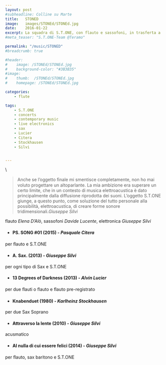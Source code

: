 ```yaml
---
layout: post
#subheadline: Colline su Marte
title:   STONED
image:   images/STONEd/STONEd.jpg
date:    2016-01-22
excerpt: La squadra di S.T.ONE, con flauto e sassofoni, in trasferta a Teramo per la rassegna ‘Colline su Marte’ presso il locale Tana libera tutti.
#meta_teaser: "S.T.ONE-Team @Teramo"

permalink: "/music/STONED"
#breadcrumb: true

#header:
#    image: /STONEd/STONEd.jpg
#    background-color: "#3B3B35"
#image:
#    thumb:  /STONEd/STONEd.jpg
#    homepage: /STONEd/STONEd.jpg

categories:
    - flute

tags:
    - S.T.ONE
    - concerts
    - contemporary music
    - live electronics
    - sax
    - Lucier
    - Citera
    - Stockhausen
    - Silvi


---
```

\\
<blockquote>Anche se l’oggetto ﬁnale mi smentisce completamente, non ho mai voluto progettare un altoparlante. La mia ambizione era superare un certo limite, che in un contesto di musica elettroacustica è dato principalmente dalla diffusione riprodotta dei suoni. L’oggetto S.T.ONE giunge, a questo punto, come soluzione del tutto personale alla possibilità, elettroacustica, di creare forme sonore tridimensionali.<cite>Giuseppe Silvi</cite></blockquote>

flauto *Elena D’Alò*, sassofoni *Davide Lucente*, elettronica *Giuseppe Silvi*

* #### PS. SONG \#01 (2015) - *Pasquale Citera*
per ﬂauto e S.T.ONE

* #### A. Sax. (2013) - _Giuseppe Silvi_
per ogni tipo di Sax e S.T.ONE

* #### 13 Degrees of Darkness (2013) - *Alvin Lucier*
per due ﬂauti o ﬂauto e ﬂauto pre-registrato

* #### Knabenduet (1980) - *Karlheinz Stockhausen*
per due Sax Soprano

* #### Attraverso la lente (2010) - *Giuseppe Silvi*
acusmatico

* #### Al nulla di cui essere felici (2014) - *Giuseppe Silvi*
per ﬂauto, sax baritono e S.T.ONE
